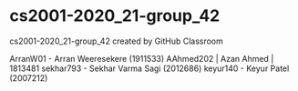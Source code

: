 # cs2001-2020_21-group_42
cs2001-2020_21-group_42 created by GitHub Classroom

ArranW01 - Arran Weeresekere (1911533)
AAhmed202 | Azan Ahmed | 1813481
sekhar793 - Sekhar Varma Sagi (2012686)
keyur140 - Keyur Patel (2007212)
